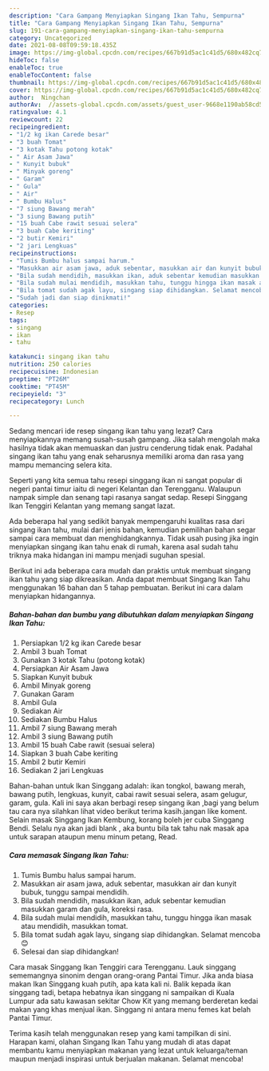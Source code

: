 ```yaml
---
description: "Cara Gampang Menyiapkan Singang Ikan Tahu, Sempurna"
title: "Cara Gampang Menyiapkan Singang Ikan Tahu, Sempurna"
slug: 191-cara-gampang-menyiapkan-singang-ikan-tahu-sempurna
category: Uncategorized
date: 2021-08-08T09:59:18.435Z
image: https://img-global.cpcdn.com/recipes/667b91d5ac1c41d5/680x482cq70/singang-ikan-tahu-foto-resep-utama.jpg
hideToc: false
enableToc: true
enableTocContent: false
thumbnail: https://img-global.cpcdn.com/recipes/667b91d5ac1c41d5/680x482cq70/singang-ikan-tahu-foto-resep-utama.jpg
cover: https://img-global.cpcdn.com/recipes/667b91d5ac1c41d5/680x482cq70/singang-ikan-tahu-foto-resep-utama.jpg
author:  Ningchan
authorAv:  //assets-global.cpcdn.com/assets/guest_user-9668e1190ab58cd58d666d5934e79c79da2e02f4421a6ed9abc4b163da97d6e7.png
ratingvalue: 4.1
reviewcount: 22
recipeingredient:
- "1/2 kg ikan Carede besar"
- "3 buah Tomat"
- "3 kotak Tahu potong kotak"
- " Air Asam Jawa"
- " Kunyit bubuk"
- " Minyak goreng"
- " Garam"
- " Gula"
- " Air"
- " Bumbu Halus"
- "7 siung Bawang merah"
- "3 siung Bawang putih"
- "15 buah Cabe rawit sesuai selera"
- "3 buah Cabe keriting"
- "2 butir Kemiri"
- "2 jari Lengkuas"
recipeinstructions:
- "Tumis Bumbu halus sampai harum."
- "Masukkan air asam jawa, aduk sebentar, masukkan air dan kunyit bubuk, tunggu sampai mendidih."
- "Bila sudah mendidih, masukkan ikan, aduk sebentar kemudian masukkan garam dan gula, koreksi rasa."
- "Bila sudah mulai mendidih, masukkan tahu, tunggu hingga ikan masak atau mendidih, masukkan tomat."
- "Bila tomat sudah agak layu, singang siap dihidangkan. Selamat mencoba 😊"
- "Sudah jadi dan siap dinikmati!"
categories:
- Resep
tags:
- singang
- ikan
- tahu

katakunci: singang ikan tahu 
nutrition: 250 calories
recipecuisine: Indonesian
preptime: "PT26M"
cooktime: "PT45M"
recipeyield: "3"
recipecategory: Lunch

---
```



Sedang mencari ide resep singang ikan tahu yang lezat? Cara menyiapkannya memang susah-susah gampang. Jika salah mengolah maka hasilnya tidak akan memuaskan dan justru cenderung tidak enak. Padahal singang ikan tahu yang enak seharusnya memiliki aroma dan rasa yang mampu memancing selera kita.


Seperti yang kita semua tahu resepi singgang ikan ni sangat popular di negeri pantai timur iaitu di negeri Kelantan dan Terengganu. Walaupun nampak simple dan senang tapi rasanya sangat sedap. Resepi Singgang Ikan Tenggiri Kelantan yang memang sangat lazat.

Ada beberapa hal yang sedikit banyak mempengaruhi kualitas rasa dari singang ikan tahu, mulai dari jenis bahan, kemudian pemilihan bahan segar sampai cara membuat dan menghidangkannya. Tidak usah pusing jika ingin menyiapkan singang ikan tahu enak di rumah, karena asal sudah tahu triknya maka hidangan ini mampu menjadi suguhan spesial.


Berikut ini ada beberapa cara mudah dan praktis untuk membuat singang ikan tahu yang siap dikreasikan. Anda dapat membuat Singang Ikan Tahu menggunakan 16 bahan dan 5 tahap pembuatan. Berikut ini cara dalam menyiapkan hidangannya.

<!--inarticleads1-->

##### Bahan-bahan dan bumbu yang dibutuhkan dalam menyiapkan Singang Ikan Tahu:

1. Persiapkan 1/2 kg ikan Carede besar
1. Ambil 3 buah Tomat
1. Gunakan 3 kotak Tahu (potong kotak)
1. Persiapkan  Air Asam Jawa
1. Siapkan  Kunyit bubuk
1. Ambil  Minyak goreng
1. Gunakan  Garam
1. Ambil  Gula
1. Sediakan  Air
1. Sediakan  Bumbu Halus
1. Ambil 7 siung Bawang merah
1. Ambil 3 siung Bawang putih
1. Ambil 15 buah Cabe rawit (sesuai selera)
1. Siapkan 3 buah Cabe keriting
1. Ambil 2 butir Kemiri
1. Sediakan 2 jari Lengkuas


Bahan-bahan untuk Ikan Singgang adalah: ikan tongkol, bawang merah, bawang putih, lengkuas, kunyit, cabai rawit sesuai selera, asam gelugur, garam, gula. Kali ini saya akan berbagi resep singang ikan ,bagi yang belum tau cara nya silahkan lihat video berikut terima kasih.jangan like koment. Selain masak Singgang Ikan Kembung, korang boleh jer cuba Singgang Bendi. Selalu nya akan jadi blank , aka buntu bila tak tahu nak masak apa untuk sarapan ataupun menu minum petang, Read. 

<!--inarticleads2-->

##### Cara memasak Singang Ikan Tahu:

1. Tumis Bumbu halus sampai harum.
1. Masukkan air asam jawa, aduk sebentar, masukkan air dan kunyit bubuk, tunggu sampai mendidih.
1. Bila sudah mendidih, masukkan ikan, aduk sebentar kemudian masukkan garam dan gula, koreksi rasa.
1. Bila sudah mulai mendidih, masukkan tahu, tunggu hingga ikan masak atau mendidih, masukkan tomat.
1. Bila tomat sudah agak layu, singang siap dihidangkan. Selamat mencoba 😊
1. Selesai dan siap dihidangkan!

Cara masak Singgang Ikan Tenggiri cara Terengganu. Lauk singgang sememangnya sinonim dengan orang-orang Pantai Timur. Jika anda biasa makan Ikan Singgang kuah putih, apa kata kali ni. Balik kepada ikan singgang tadi, betapa hebatnya ikan singgang ni sampaikan di Kuala Lumpur ada satu kawasan sekitar Chow Kit yang memang berderetan kedai makan yang khas menjual ikan. Singgang ni antara menu femes kat belah Pantai Timur. 

Terima kasih telah menggunakan resep yang kami tampilkan di sini. Harapan kami, olahan Singang Ikan Tahu yang mudah di atas dapat membantu kamu menyiapkan makanan yang lezat untuk keluarga/teman maupun menjadi inspirasi untuk berjualan makanan. Selamat mencoba!
